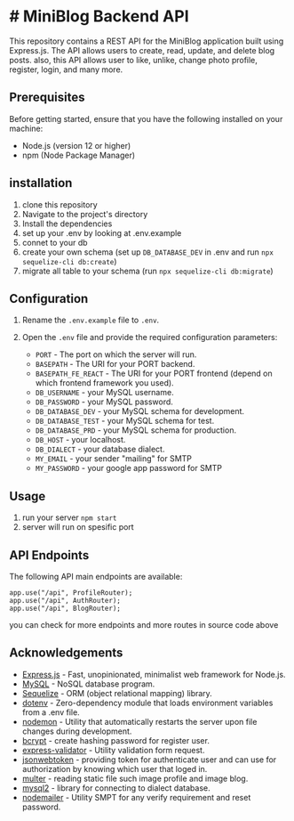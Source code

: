 # # MiniBlog Backend API

This repository contains a REST API for the MiniBlog application built using Express.js. The API allows users to create, read, update, and delete blog posts. also, this API allows user to like, unlike, change photo profile, register, login, and many more. 

## Prerequisites

Before getting started, ensure that you have the following installed on your machine:

-   Node.js (version 12 or higher)
-   npm (Node Package Manager)
## installation
1. clone this repository
2. Navigate to the project's directory
3. Install the dependencies
4. set up your .env by looking at .env.example
5. connet to your db
6. create your own schema (set up `DB_DATABASE_DEV` in .env and run `npx sequelize-cli db:create`)
7. migrate all table to your schema (run `npx sequelize-cli db:migrate`)

## Configuration

1.  Rename the `.env.example` file to `.env`.
    
2.  Open the `.env` file and provide the required configuration parameters:
    
    -   `PORT` - The port on which the server will run.
    -   `BASEPATH` - The URI for your PORT backend.
    -  `BASEPATH_FE_REACT` - The URI for your PORT frontend (depend on which frontend framework you used).
    -  `DB_USERNAME` - your MySQL username.
    - `DB_PASSWORD` - your MySQL password.
    - `DB_DATABASE_DEV` - your MySQL schema for development.
    - `DB_DATABASE_TEST` - your MySQL schema for test.
    - `DB_DATABASE_PRD` - your MySQL schema for production.
    - `DB_HOST` - your localhost.
    - `DB_DIALECT` - your database dialect.
    - `MY_EMAIL` - your sender "mailing" for SMTP
    - `MY_PASSWORD` - your google app password for SMTP
 
 ## Usage
 1. run your server `npm start`
 2. server will run on spesific port
 ## API Endpoints

The following API main endpoints are available:

    app.use("/api", ProfileRouter);
    app.use("/api", AuthRouter);
    app.use("/api", BlogRouter);
you can check for more endpoints and more routes in source code above


## Acknowledgements

-   [Express.js](https://expressjs.com/) - Fast, unopinionated, minimalist web framework for Node.js.
-   [MySQL](https://www.mysql.com/) - NoSQL database program.
-   [Sequelize](https://sequelize.org/docs/v6/other-topics/migrations/) - ORM (object relational mapping) library.
-   [dotenv](https://www.npmjs.com/package/dotenv) - Zero-dependency module that loads environment variables from a .env file.
-   [nodemon](https://www.npmjs.com/package/nodemon) - Utility that automatically restarts the server upon file changes during development.
-   [bcrypt](https://www.npmjs.com/package/bcrypt) - create hashing password for register user.
-  [express-validator](https://www.express-validator.github.io) - Utility validation form request.
-  [jsonwebtoken](https://www.jwt.io) - providing token for authenticate user and can use for authorization by knowing which user that loged in.
-    [multer](https://www.npmjs.com/package/multer) - reading static file such image profile and image blog.
-   [mysql2](https://www.npmjs.com/package/mysql2) - library for connecting to dialect database.
-    [nodemailer](https://www.npmjs.com/package/nodemailer) - Utility SMPT for any verify requirement and reset password.
